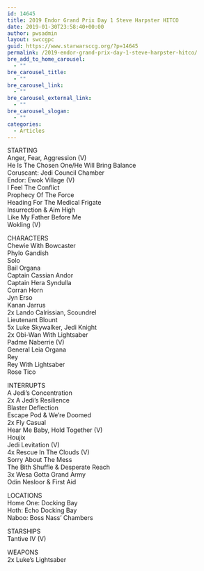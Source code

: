 ```yaml
---
id: 14645
title: 2019 Endor Grand Prix Day 1 Steve Harpster HITCO
date: 2019-01-30T23:58:40+00:00
author: pwsadmin
layout: swccgpc
guid: https://www.starwarsccg.org/?p=14645
permalink: /2019-endor-grand-prix-day-1-steve-harpster-hitco/
bre_add_to_home_carousel:
  - ""
bre_carousel_title:
  - ""
bre_carousel_link:
  - ""
bre_carousel_external_link:
  - ""
bre_carousel_slogan:
  - ""
categories:
  - Articles
---
```

  


STARTING  
Anger, Fear, Aggression (V)  
He Is The Chosen One/He Will Bring Balance  
Coruscant: Jedi Council Chamber  
Endor: Ewok Village (V)  
I Feel The Conflict  
Prophecy Of The Force  
Heading For The Medical Frigate  
Insurrection & Aim High  
Like My Father Before Me  
Wokling (V)

CHARACTERS  
Chewie With Bowcaster  
Phylo Gandish  
Solo  
Bail Organa  
Captain Cassian Andor  
Captain Hera Syndulla  
Corran Horn  
Jyn Erso  
Kanan Jarrus  
2x Lando Calrissian, Scoundrel  
Lieutenant Blount  
5x Luke Skywalker, Jedi Knight  
2x Obi-Wan With Lightsaber  
Padme Naberrie (V)  
General Leia Organa  
Rey  
Rey With Lightsaber  
Rose Tico

INTERRUPTS  
A Jedi&#8217;s Concentration  
2x A Jedi&#8217;s Resilience  
Blaster Deflection  
Escape Pod & We&#8217;re Doomed  
2x Fly Casual  
Hear Me Baby, Hold Together (V)  
Houjix  
Jedi Levitation (V)  
4x Rescue In The Clouds (V)  
Sorry About The Mess  
The Bith Shuffle & Desperate Reach  
3x Wesa Gotta Grand Army  
Odin Nesloor & First Aid 

LOCATIONS  
Home One: Docking Bay  
Hoth: Echo Docking Bay  
Naboo: Boss Nass&#8217; Chambers

STARSHIPS  
Tantive IV (V)

WEAPONS  
2x Luke&#8217;s Lightsaber